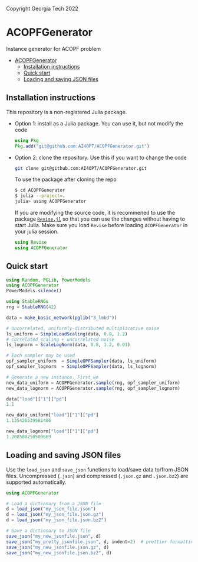 Copyright Georgia Tech 2022

# ACOPFGenerator
Instance generator for ACOPF problem

- [ACOPFGenerator](#acopfgenerator)
  - [Installation instructions](#installation-instructions)
  - [Quick start](#quick-start)
  - [Loading and saving JSON files](#loading-and-saving-json-files)

## Installation instructions

This repository is a non-registered Julia package.

* Option 1: install as a Julia package. You can use it, but not modify the code
    ```julia
    using Pkg
    Pkg.add("git@github.com:AI4OPT/ACOPFGenerator.git")
    ```

* Option 2: clone the repository. Use this if you want to change the code
    ```bash
    git clone git@github.com:AI4OPT/ACOPFGenerator.git
    ```
    To use the package after cloning the repo
    ```bash
    $ cd ACOPFGenerator
    $ julia --project=.
    julia> using ACOPFGenerator
    ```

    If you are modifying the source code, it is recommened to use the package [`Revise.jl`](https://github.com/timholy/Revise.jl)
    so that you can use the changes without having to start Julia.
    Make sure you load `Revise` before loading `ACOPFGenerator` in your julia session.
    ```julia
    using Revise
    using ACOPFGenerator
    ```

## Quick start

```julia
using Random, PGLib, PowerModels
using ACOPFGenerator
PowerModels.silence()

using StableRNGs
rng = StableRNG(42)

data = make_basic_network(pglib("3_lmbd"))

# Uncorrelated, uniformly-distributed multiplicative noise
ls_uniform = SimpleLoadScaling(data, 0.8, 1.2)
# Correlated scaling + uncorrelated noise
ls_lognorm = ScaleLogNorm(data, 0.8, 1.2, 0.01)

# Each sampler may be used 
opf_sampler_uniform  = SimpleOPFSampler(data, ls_uniform)
opf_sampler_lognorm  = SimpleOPFSampler(data, ls_lognorm)

# Generate a new instance. First we 
new_data_uniform = ACOPFGenerator.sample(rng, opf_sampler_uniform)
new_data_lognorm = ACOPFGenerator.sample(rng, opf_sampler_lognorm)

data["load"]["1"]["pd"]
1.1

new_data_uniform["load"]["1"]["pd"]
1.135426539581486

new_data_lognorm["load"]["1"]["pd"]
1.208580250500669
```

## Loading and saving JSON files

Use the `load_json` and `save_json` functions to load/save data to/from JSON files.
Uncompressed (`.json`) and compressed (`.json.gz` and `.json.bz2`) are supported automatically.

```julia
using ACOPFGenerator

# Load a dictionary from a JSON file
d = load_json("my_json_file.json")
d = load_json("my_json_file.json.gz")
d = load_json("my_json_file.json.bz2")

# Save a dictionary to JSON file
save_json("my_new_jsonfile.json", d)
save_json("my_pretty_jsonfile.json", d, indent=2)  # prettier formatting
save_json("my_new_jsonfile.json.gz", d)
save_json("my_new_jsonfile.json.bz2", d)
```
